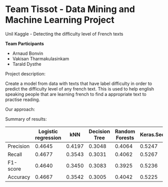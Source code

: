 # Team Tissot - Data Mining and Machine Learning Project
Unil Kaggle - Detecting the difficulty level of French texts

**Team Participants**
- Arnaud Bonvin
- Vakisan Tharmakulasinkam
- Tarald Dysthe


Project description:

Create a model from data with texts that have label difficulty in order to predict the difficulty level of any french text. This is used to help english speaking people that are learning french to find a appropriate text to practise reading. 

Our approach:



Summary of results:

|              | Logistic regression |      kNN  |   Decision Tree  |   Random Forests   |  Keras.Sequential   |
| ------------ | ------------------- | --------- | ---------------- | ------------------ | --------------------| 
| Precision    | 0.4645              | 0.4197    | 0.3048           | 0.4064             | 0.5247              |
| Recall       | 0.4677              | 0.3543    | 0.3031           | 0.4062             | 0.5267              |
| F1-score     | 0.4640              | 0.3450    | 0.3083           | 0.3925             | 0.5236              |
| Accuracy     | 0.4667              | 0.3542    | 0.3005           | 0.4042             | 0.5225              |

